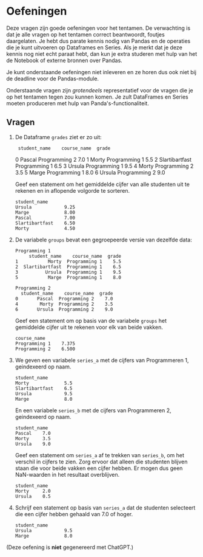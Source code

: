 # Oefeningen

Deze vragen zijn goede oefeningen voor het tentamen. De verwachting is dat je alle vragen op het tentamen correct beantwoordt, foutjes daargelaten. Je hebt dus parate kennis nodig van Pandas en de operaties die je kunt uitvoeren op Dataframes en Series. Als je merkt dat je deze kennis nog niet echt paraat hebt, dan kun je extra studeren met hulp van het de Notebook of externe bronnen over Pandas.

Je kunt onderstaande oefeningen niet inleveren en ze horen dus ook niet bij de deadline voor de Pandas-module.

Onderstaande vragen zijn *grotendeels* representatief voor de vragen die je op het tentamen tegen zou kunnen komen. Je zult DataFrames en Series moeten produceren met hulp van Panda's-functionaliteit.

## Vragen

1.  De Dataframe `grades` ziet er zo uit:

         student_name    course_name  grade
    0          Pascal  Programming 2    7.0
    1           Morty  Programming 1    5.5
    2  Slartibartfast  Programming 1    6.5
    3          Ursula  Programming 1    9.5
    4           Morty  Programming 2    3.5
    5           Marge  Programming 1    8.0
    6          Ursula  Programming 2    9.0

    Geef een statement om het gemiddelde cijfer van alle studenten uit te rekenen en in aflopende volgorde te sorteren.

        student_name
        Ursula            9.25
        Marge             8.00
        Pascal            7.00
        Slartibartfast    6.50
        Morty             4.50

2.  De variabele `groups` bevat een gegroepeerde versie van dezelfde data:

        Programming 1
             student_name    course_name  grade
        1           Morty  Programming 1    5.5
        2  Slartibartfast  Programming 1    6.5
        3          Ursula  Programming 1    9.5
        5           Marge  Programming 1    8.0

        Programming 2
          student_name    course_name  grade
        0       Pascal  Programming 2    7.0
        4        Morty  Programming 2    3.5
        6       Ursula  Programming 2    9.0

    Geef een statement om op basis van de variabele `groups` het gemiddelde cijfer uit te rekenen voor elk van beide vakken.

        course_name
        Programming 1    7.375
        Programming 2    6.500

3.  We geven een variabele `series_a` met de cijfers van Programmeren 1, geindexeerd op naam.

        student_name
        Morty             5.5
        Slartibartfast    6.5
        Ursula            9.5
        Marge             8.0

    En een variabele `series_b` met de cijfers van Programmeren 2, geindexeerd op naam.

        student_name
        Pascal    7.0
        Morty     3.5
        Ursula    9.0

    Geef een statement om `series_a` af te trekken van `series_b`, om het verschil in cijfers te zien. Zorg ervoor dat alleen die studenten blijven staan die voor beide vakken een cijfer hebben. Er mogen dus geen NaN-waarden in het resultaat overblijven.

        student_name
        Morty     2.0
        Ursula    0.5

4.  Schrijf een statement op basis van `series_a` dat de studenten selecteert die een cijfer hebben gehaald van 7.0 of hoger.

        student_name
        Ursula            9.5
        Marge             8.0

<!-- 5.  Gegeven is een

    Schrijf een statement om een kolom "weights" toe te voegen aan de  op basis van `series_b` om het hoogste cijfer voor Programmeren 2 te berekenen (9.0). -->

(Deze oefening is **niet** gegenereerd met ChatGPT.)
